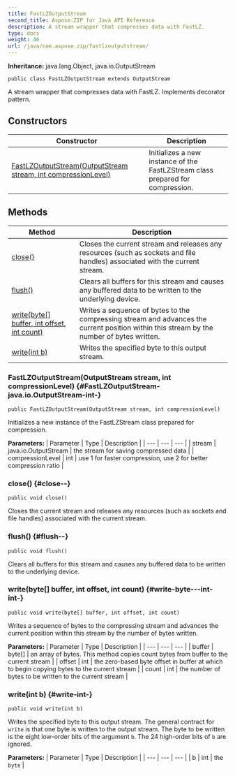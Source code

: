 ```yaml
---
title: FastLZOutputStream
second_title: Aspose.ZIP for Java API Reference
description: A stream wrapper that compresses data with FastLZ.
type: docs
weight: 46
url: /java/com.aspose.zip/fastlzoutputstream/
---
```


**Inheritance:**
java.lang.Object, java.io.OutputStream
```
public class FastLZOutputStream extends OutputStream
```

A stream wrapper that compresses data with FastLZ. Implements decorator pattern.
## Constructors

| Constructor | Description |
| --- | --- |
| [FastLZOutputStream(OutputStream stream, int compressionLevel)](#FastLZOutputStream-java.io.OutputStream-int-) | Initializes a new instance of the FastLZStream class prepared for compression. |
## Methods

| Method | Description |
| --- | --- |
| [close()](#close--) | Closes the current stream and releases any resources (such as sockets and file handles) associated with the current stream. |
| [flush()](#flush--) | Clears all buffers for this stream and causes any buffered data to be written to the underlying device. |
| [write(byte[] buffer, int offset, int count)](#write-byte---int-int-) | Writes a sequence of bytes to the compressing stream and advances the current position within this stream by the number of bytes written. |
| [write(int b)](#write-int-) | Writes the specified byte to this output stream. |
### FastLZOutputStream(OutputStream stream, int compressionLevel) {#FastLZOutputStream-java.io.OutputStream-int-}
```
public FastLZOutputStream(OutputStream stream, int compressionLevel)
```


Initializes a new instance of the FastLZStream class prepared for compression.

**Parameters:**
| Parameter | Type | Description |
| --- | --- | --- |
| stream | java.io.OutputStream | the stream for saving compressed data |
| compressionLevel | int | use 1 for faster compression, use 2 for better compression ratio |

### close() {#close--}
```
public void close()
```


Closes the current stream and releases any resources (such as sockets and file handles) associated with the current stream.

### flush() {#flush--}
```
public void flush()
```


Clears all buffers for this stream and causes any buffered data to be written to the underlying device.

### write(byte[] buffer, int offset, int count) {#write-byte---int-int-}
```
public void write(byte[] buffer, int offset, int count)
```


Writes a sequence of bytes to the compressing stream and advances the current position within this stream by the number of bytes written.

**Parameters:**
| Parameter | Type | Description |
| --- | --- | --- |
| buffer | byte[] | an array of bytes. This method copies count bytes from buffer to the current stream |
| offset | int | the zero-based byte offset in buffer at which to begin copying bytes to the current stream |
| count | int | the number of bytes to be written to the current stream |

### write(int b) {#write-int-}
```
public void write(int b)
```


Writes the specified byte to this output stream. The general contract for `write` is that one byte is written to the output stream. The byte to be written is the eight low-order bits of the argument `b`. The 24 high-order bits of `b` are ignored.

**Parameters:**
| Parameter | Type | Description |
| --- | --- | --- |
| b | int | the `byte` |

